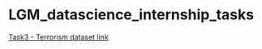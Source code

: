 # LGM_datascience_internship_tasks

[Task3 - Terrorism dataset link](https://drive.google.com/file/d/1luTU7xBvI7QAGPbQMxEHcgKUi9d6UeP_/view)
